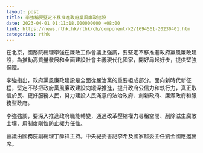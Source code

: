 ```yaml
---
layout: post
title: 李強稱要堅定不移推進政府黨風廉政建設
date: 2023-04-01 01:11:18.000000000 +08:00
link: https://news.rthk.hk/rthk/ch/component/k2/1694561-20230401.htm
categories: rthk
---
```


在北京，國務院總理李強在廉政工作會議上強調，要堅定不移推進政府黨風廉政建設，為推動高質量發展和全面建設社會主義現代化國家，開好局起好步，提供堅強保障。

李強指出，政府黨風廉政建設是全面從嚴治黨的重要組成部分。面向新時代新征程，堅定不移把政府黨風廉政建設向縱深推進，提升政府公信力和執行力，真正取信於民、更好服務人民，努力建設人民滿意的法治政府、創新政府、廉潔政府和服務型政府。

李強強調，要深入推進政府職能轉變，通過改革壓縮權力尋租空間、剷除滋生腐敗土壤，用制度剛性防止權力任性。

會議由國務院副總理丁薛祥主持。中央紀委書記李希及國家監委主任劉金國應邀出席。
